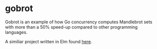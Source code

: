# gobrot

Gobrot is an example of how Go concurrency computes Mandlebrot sets with more than a 50% speed-up compared to other programming languages. 

A similiar project written in Elm found [here](https://github.com/lhmzhou/elmbrot).